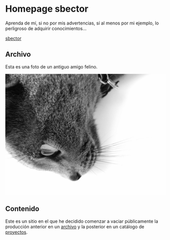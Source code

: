 # Homepage sbector

Aprenda de mí, si no por mis advertencias, sí al menos por mi ejemplo, lo perligroso de adquirir conocimientos...

[sbector](https://sbector.github.io/)

## Archivo

Esta es una foto de un antiguo amigo felino.

![Tofu](/images/Tofu.jpg)


## Contenido

Este es un sitio en el que he decidido comenzar a vaciar públicamente la producción anterior en un [archivo](https://sbector.github.io/archivo) y la posterior en un catálogo de [proyectos](https://sbector.github.io/proyectos.md).
